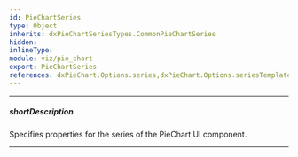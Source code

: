 ```yaml
---
id: PieChartSeries
type: Object
inherits: dxPieChartSeriesTypes.CommonPieChartSeries
hidden: 
inlineType: 
module: viz/pie_chart
export: PieChartSeries
references: dxPieChart.Options.series,dxPieChart.Options.seriesTemplate.customizeSeries
---
```

---
##### shortDescription
Specifies properties for the series of the PieChart UI component.

---
